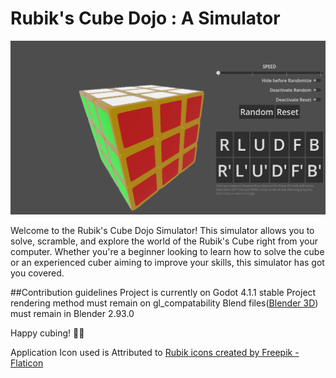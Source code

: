 # Rubik's Cube Dojo : A Simulator

![Rubik's Cube Dojo Layout](./promo/layout.png)

Welcome to the Rubik's Cube Dojo Simulator! This simulator allows you to solve, scramble, and explore the world of the Rubik's Cube right from your computer. Whether you're a beginner looking to learn how to solve the cube or an experienced cuber aiming to improve your skills, this simulator has got you covered.

##Contribution guidelines
Project is currently on Godot 4.1.1 stable
Project rendering method must remain on gl_compatability
Blend files([Blender 3D](https://blender.org)) must remain in Blender 2.93.0

Happy cubing! 🧡🌟

 Application Icon used is Attributed to <a href="https://www.flaticon.com/free-icons/rubik" title="Rubik icons">Rubik icons created by Freepik - Flaticon</a>
